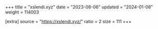 +++
title = "xslendi.xyz"
date = "2023-08-06"
updated = "2024-01-08"
weight = 114003

[extra]
source = "https://xslendi.xyz/"
ratio = 2
size = 111
+++

